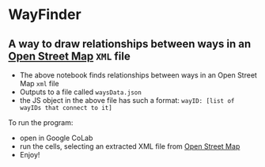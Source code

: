 # WayFinder
## A way to draw relationships between ways in an [Open Street Map](https://www.openstreetmap.org/) ``XML`` file

- The above notebook finds relationships between ways in an Open Street Map ``xml`` file
- Outputs to a file called ``waysData.json``
- the JS object in the above file has such a format: ``wayID: [list of wayIDs that connect to it]``

To run the program:
- open in Google CoLab
- run the cells, selecting an extracted XML file from [Open Street Map](https://www.openstreetmap.org/#map=19/28.60952/-81.21443)
- Enjoy!
